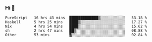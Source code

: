 ### Hi 👋

<!--START_SECTION:waka-->

```text
PureScript   16 hrs 43 mins  █████████████▒░░░░░░░░░░░   53.18 %
Haskell      5 hrs 25 mins   ████▒░░░░░░░░░░░░░░░░░░░░   17.27 %
Nix          4 hrs 54 mins   ████░░░░░░░░░░░░░░░░░░░░░   15.62 %
sh           2 hrs 47 mins   ██▒░░░░░░░░░░░░░░░░░░░░░░   08.88 %
Other        53 mins         ▓░░░░░░░░░░░░░░░░░░░░░░░░   02.84 %
```

<!--END_SECTION:waka-->

